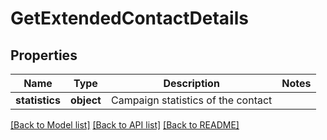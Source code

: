 # GetExtendedContactDetails

## Properties
Name | Type | Description | Notes
------------ | ------------- | ------------- | -------------
**statistics** | **object** | Campaign statistics of the contact | 

[[Back to Model list]](../README.md#documentation-for-models) [[Back to API list]](../README.md#documentation-for-api-endpoints) [[Back to README]](../README.md)


